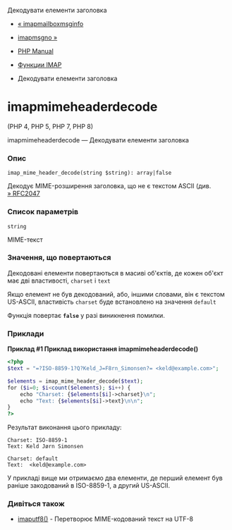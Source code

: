Декодувати елементи заголовка

-   [« imapmailboxmsginfo](function.imap-mailboxmsginfo.html)
    
-   [imapmsgno »](function.imap-msgno.html)
    
-   [PHP Manual](index.html)
    
-   [Функции IMAP](ref.imap.html)
    
-   Декодувати елементи заголовка
    

# imapmimeheaderdecode

(PHP 4, PHP 5, PHP 7, PHP 8)

imapmimeheaderdecode — Декодувати елементи заголовка

### Опис

```methodsynopsis
imap_mime_header_decode(string $string): array|false
```

Декодує MIME-розширення заголовка, що не є текстом ASCII (див. [» RFC2047](http://www.faqs.org/rfcs/rfc2047)

### Список параметрів

`string`

MIME-текст

### Значення, що повертаються

Декодовані елементи повертаються в масиві об'єктів, де кожен об'єкт має дві властивості, `charset` і `text`

Якщо елемент не був декодований, або, іншими словами, він є текстом US-ASCII, властивість `charset` буде встановлено на значення `default`

Функція повертає **`false`** у разі виникнення помилки.

### Приклади

**Приклад #1 Приклад використання **imapmimeheaderdecode()****

```php
<?php
$text = "=?ISO-8859-1?Q?Keld_J=F8rn_Simonsen?= <keld@example.com>";

$elements = imap_mime_header_decode($text);
for ($i=0; $i<count($elements); $i++) {
    echo "Charset: {$elements[$i]->charset}\n";
    echo "Text: {$elements[$i]->text}\n\n";
}
?>
```

Результат виконання цього прикладу:

```
Charset: ISO-8859-1
Text: Keld Jørn Simonsen

Charset: default
Text:  <keld@example.com>
```

У прикладі вище ми отримаємо два елементи, де перший елемент був раніше закодований в ISO-8859-1, а другий US-ASCII.

### Дивіться також

-   [imaputf8()](function.imap-utf8.html) - Перетворює MIME-кодований текст на UTF-8